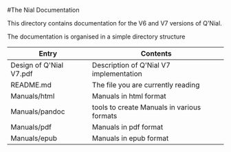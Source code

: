#The Nial Documentation

This directory contains documentation for the V6 and V7 versions of Q'Nial.

The documentation is organised in a simple directory structure


Entry                    | Contents                                   
------------------------ | ---------------------------------- 
Design of Q'Nial V7.pdf  | Description of Q'Nial V7 implementation
README.md                | The file you are currently reading 
Manuals/html             | Manuals in html format 
Manuals/pandoc           | tools to create Manuals in various formats
Manuals/pdf              | Manuals in pdf format
Manuals/epub             | Manuals in epub format



